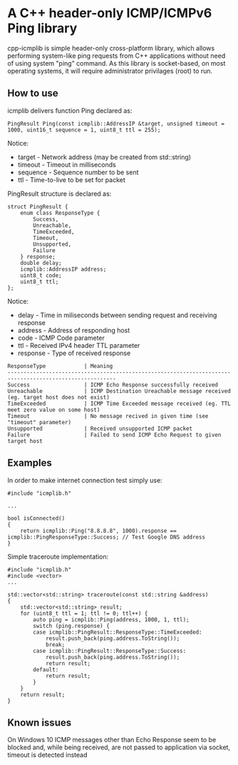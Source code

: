 # A C++ header-only ICMP/ICMPv6 Ping library

cpp-icmplib is simple header-only cross-platform library, which allows performing system-like ping requests from C++ applications without need of using system "ping" command.
As this library is socket-based, on most operating systems, it will require administrator privilages (root) to run.

## How to use

icmplib delivers function Ping declared as:
```
PingResult Ping(const icmplib::AddressIP &target, unsigned timeout = 1000, uint16_t sequence = 1, uint8_t ttl = 255);
```
Notice:
* target - Network address (may be created from std::string)
* timeout - Timeout in milliseconds
* sequence - Sequence number to be sent
* ttl - Time-to-live to be set for packet

PingResult structure is declared as:
```
struct PingResult {
    enum class ResponseType {
        Success,
        Unreachable,
        TimeExceeded,
        Timeout,
        Unsupported,
        Failure
    } response;
    double delay;
    icmplib::AddressIP address;
    uint8_t code;
    uint8_t ttl;
};
```
Notice:
* delay - Time in miliseconds between sending request and receiving response
* address - Address of responding host
* code - ICMP Code parameter
* ttl - Received IPv4 header TTL parameter 
* response - Type of received response

```
ResponseType            | Meaning
--------------------------------------------------------------------------------------------------------
Success                 | ICMP Echo Response successfully received
Unreachable             | ICMP Destination Ureachable message received (eg. target host does not exist)
TimeExceeded            | ICMP Time Exceeded message received (eg. TTL meet zero value on some host)
Timeout                 | No message recived in given time (see "timeout" parameter)
Unsupported             | Received unsupported ICMP packet
Failure                 | Failed to send ICMP Echo Request to given target host
```

## Examples

In order to make internet connection test simply use:
```
#include "icmplib.h"

...

bool isConnected()
{
    return icmplib::Ping("8.8.8.8", 1000).response == icmplib::PingResponseType::Success; // Test Google DNS address
}
```

Simple traceroute implementation:
```
#include "icmplib.h"
#include <vector>
...

std::vector<std::string> traceroute(const std::string &address)
{
    std::vector<std::string> result;
    for (uint8_t ttl = 1; ttl != 0; ttl++) {
        auto ping = icmplib::Ping(address, 1000, 1, ttl);
        switch (ping.response) {
        case icmplib::PingResult::ResponseType::TimeExceeded:
            result.push_back(ping.address.ToString());
            break;
        case icmplib::PingResult::ResponseType::Success:
            result.push_back(ping.address.ToString());
            return result;
        default:
            return result;
        }
    }
    return result;
}
```

## Known issues

On Windows 10 ICMP messages other than Echo Response seem to be blocked and, while being received, are not passed to application via socket, timeout is detected instead
